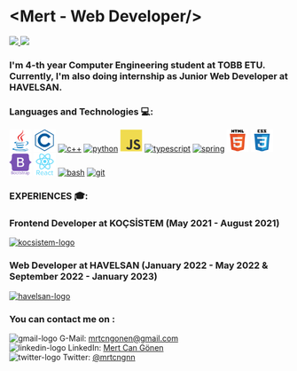 # <Mert - Web Developer/>

<a href="https://github.com/MertCanGonen" align="center">
  <img height="180em" src="https://github-readme-stats.vercel.app/api?username=MertCanGonen&theme=tokyonight&show_icons=true" />
  <img height="180em" src="https://github-readme-stats.vercel.app/api/top-langs/?username=MertCanGonen&theme=tokyonight&layout=compact" />
</a>
  
### I'm 4-th year Computer Engineering student at TOBB ETU. Currently, I'm also doing internship as Junior Web Developer at HAVELSAN.

### Languages and Technologies 💻:
<p align="left"> 

<a href="https://www.java.com" target="_blank"><img src="https://raw.githubusercontent.com/devicons/devicon/master/icons/java/java-original.svg" alt="java" width="40" height="40"/></a> 
<a href="https://devdocs.io/c/" target="_blank"><img src="https://raw.githubusercontent.com/devicons/devicon/2ae2a900d2f041da66e950e4d48052658d850630/icons/c/c-line.svg" alt="c" width="40" height="40"></a> 
<a href="https://cplusplus.com/" target="_blank"><img src="https://raw.githubusercontent.com/jmnote/z-icons/master/svg/cpp.svg" alt="c++" width="40" height="40"></a> <a href="https://www.python.org/" target="_blank"><img src="https://raw.githubusercontent.com/jmnote/z-icons/master/svg/python.svg" alt="python" width="40" height="40"></a> 
<a href="https://developer.mozilla.org/en-US/docs/Web/JavaScript" target="_blank"><img src="https://raw.githubusercontent.com/devicons/devicon/master/icons/javascript/javascript-original.svg" alt="javascript" width="40" height="40"/></a> 
<a href="https://www.typescriptlang.org/" target="_blank"><img src="https://www.svgrepo.com/show/303600/typescript-logo.svg" alt="typescript" width="40" height="40"/></a>
<a href="https://spring.io/projects/spring-boot" target="_blank"><img src="https://img.shields.io/badge/Spring_Boot-F2F4F9?style=for-the-badge&logo=spring-boot" alt="spring" width="60" height="40"></a>
<a href="https://www.w3schools.com/html/default.asp" target="_blank"><img src="https://raw.githubusercontent.com/devicons/devicon/2ae2a900d2f041da66e950e4d48052658d850630/icons/html5/html5-original-wordmark.svg" alt="html" width="40" height="40"></a> 
<a href="https://www.w3schools.com/css/" target="_blank"><img src="https://raw.githubusercontent.com/devicons/devicon/master/icons/css3/css3-original-wordmark.svg" alt="css3" width="40" height="40"/></a>
<a href="https://getbootstrap.com" target="_blank"><img src="https://raw.githubusercontent.com/devicons/devicon/master/icons/bootstrap/bootstrap-plain-wordmark.svg" alt="bootstrap" width="40" height="40"/></a>
<a href="https://reactjs.org/" target="_blank"><img src="https://raw.githubusercontent.com/devicons/devicon/master/icons/react/react-original-wordmark.svg" alt="react" width="40" height="40"/></a> 
<a href="https://www.gnu.org/software/bash/" target="_blank"><img src="https://raw.githubusercontent.com/jmnote/z-icons/master/svg/bash.svg" alt="bash" width="40" height="40"></a> 
<a href="https://git-scm.com/doc" target="_blank"><img src="https://raw.githubusercontent.com/jmnote/z-icons/master/svg/git.svg" alt="git" width="40" height="40"></a> 
</p>

### EXPERIENCES 🎓:

### Frontend Developer at KOÇSİSTEM (May 2021 - August 2021)
<a href="https://www.kocsistem.com.tr/" target="_blank">
<img alt="kocsistem-logo" width="240" height="70" src="https://upload.wikimedia.org/wikipedia/tr/archive/2/28/20200704155435%21KocSistem_logo.png">
</a>

### Web Developer at HAVELSAN (January 2022 - May 2022 & September 2022 - January 2023)
<a href="https://www.havelsan.com.tr/" target="_blank">
<img alt="havelsan-logo" width="210" height="140" src="https://upload.wikimedia.org/wikipedia/commons/thumb/c/c8/Havelsan_logo.svg/450px-Havelsan_logo.svg.png">
</a>

### You can contact me on : 
<img alt="gmail-logo" src="https://www.svgrepo.com/show/243092/gmail.svg" width="20" height="20">  G-Mail: [mrtcngonen@gmail.com](mailto:mrtcngonen@gmail.com)<br/>
<img alt="linkedin-logo" src="https://www.svgrepo.com/show/157006/linkedin.svg" width="20" height="20">  LinkedIn: [Mert Can Gönen](https://www.linkedin.com/in/mertcangonen)<br/>
<img alt="twitter-logo" src="https://www.svgrepo.com/show/22159/twitter.svg" width="20" height="20">  Twitter: [@mrtcngnn](https://twitter.com/mrtcngnn)<br/>
